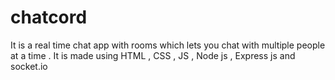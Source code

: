 # chatcord
It is a real time chat app with rooms which lets you chat with multiple people at a time . 
It is made using HTML , CSS , JS , Node js , Express js and socket.io 
